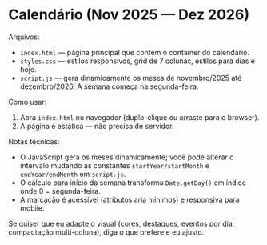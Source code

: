 # Calendário (Nov 2025 — Dez 2026)

Arquivos:

- `index.html` — página principal que contém o container do calendário.
- `styles.css` — estilos responsivos, grid de 7 colunas, estilos para dias e hoje.
- `script.js` — gera dinamicamente os meses de novembro/2025 até dezembro/2026. A semana começa na segunda-feira.

Como usar:

1. Abra `index.html` no navegador (duplo-clique ou arraste para o browser).
2. A página é estática — não precisa de servidor.

Notas técnicas:

- O JavaScript gera os meses dinamicamente; você pode alterar o intervalo mudando as constantes `startYear/startMonth` e `endYear/endMonth` em `script.js`.
- O cálculo para início da semana transforma `Date.getDay()` em índice onde 0 = segunda-feira.
- A marcação é acessível (atributos aria mínimos) e responsiva para mobile.

Se quiser que eu adapte o visual (cores, destaques, eventos por dia, compactação multi-coluna), diga o que prefere e eu ajusto.
